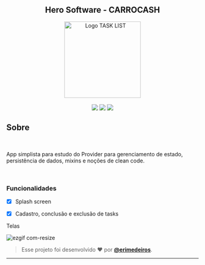 <h2 align="center"> Hero Software - CARROCASH </h2>  
<p align="center">
      <img src="https://github.com/e-medeiros1/todo_list_provider/assets/73318684/314947b1-c9ee-4a6a-b577-b4b915cfa05e" width="200" alt="Logo TASK LIST"/></br></br>


<img src="https://img.shields.io/badge/dart-C.svg?style=for-the-badge&logo=dart&color=152030">
<img src="https://img.shields.io/badge/flutter-C.svg?style=for-the-badge&logo=flutter&color=0468D7"> 
<img src="https://img.shields.io/badge/Visual%20Studio%20Code-%23323330.svg?style=for-the-badge&logo=visual-studio-code&logoColor=FFFFFF&color=2F74C0">   </h2>

<h2> Sobre </h2></br>
<p >
 App simplista para estudo do Provider para gerenciamento de estado, persistência de dados, mixins e noções de clean code.
</p></br>  

### Funcionalidades</br>

- [x] Splash screen</br>
- [x] Cadastro, conclusão e exclusão de tasks </br>


<p> Telas </p>   

![ezgif com-resize](https://github.com/e-medeiros1/todo_list_provider/assets/73318684/83b5419c-c9d6-4bdc-be26-32baa0e60641)

   >Esse projeto foi desenvolvido ❤️ por **[@erimedeiros](https://www.linkedin.com/in/erimedeiros/)**.<br> 

   ---
